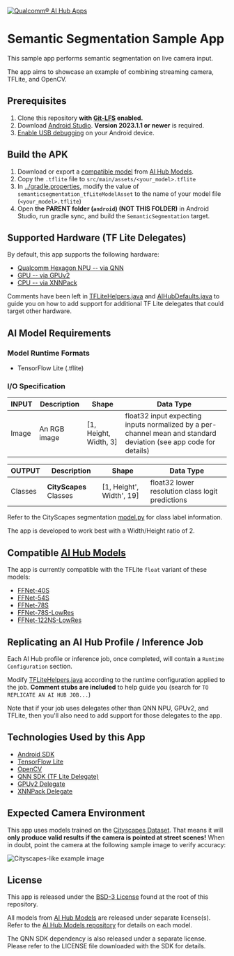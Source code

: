[![Qualcomm® AI Hub Apps](https://qaihub-public-assets.s3.us-west-2.amazonaws.com/qai-hub-models/quic-logo.jpg)](https://aihub.qualcomm.com)

# Semantic Segmentation Sample App

This sample app performs semantic segmentation on live camera input.

The app aims to showcase an example of combining streaming camera, TFLite, and OpenCV.

## Prerequisites
1. Clone this repository **with [Git-LFS](https://git-lfs.com) enabled.**
2. Download [Android Studio](https://developer.android.com/studio). **Version 2023.1.1 or newer** is required.
3. [Enable USB debugging](https://developer.android.com/studio/debug/dev-options) on your Android device.

## Build the APK

1. Download or export a [compatible model](#compatible-ai-hub-models) from [AI Hub Models](https://aihub.qualcomm.com/mobile/models).
2. Copy the `.tflite` file to `src/main/assets/<your_model>.tflite`
3. In [../gradle.properties](../gradle.properties), modify the value of `semanticsegmentation_tfLiteModelAsset` to the name of your model file (`<your_model>.tflite`)
4. Open **the PARENT folder (`android`) (NOT THIS FOLDER)** in Android Studio, run gradle sync, and build the `SemanticSegmentation` target.

## Supported Hardware (TF Lite Delegates)

By default, this app supports the following hardware:
* [Qualcomm Hexagon NPU -- via QNN](https://developer.qualcomm.com/software/qualcomm-ai-engine-direct-sdk)
* [GPU -- via GPUv2](https://github.com/tensorflow/tensorflow/tree/master/tensorflow/lite/delegates/gpu)
* [CPU -- via XNNPack](https://github.com/tensorflow/tensorflow/blob/master/tensorflow/lite/delegates/xnnpack/README.md)

Comments have been left in [TFLiteHelpers.java](src/main/java/com/qualcomm/tflite/TFLiteHelpers.java) and [AIHubDefaults.java](src/main/java/com/qualcomm/tflite/AIHubDefaults.java) to guide you on how to add support for additional TF Lite delegates that could target other hardware.

## AI Model Requirements

### Model Runtime Formats
- TensorFlow Lite (.tflite)

### I/O Specification

| INPUT | Description | Shape | Data Type
| -- | -- | -- | --
| Image | An RGB image | [1, Height, Width, 3] | float32 input expecting inputs normalized by a per-channel mean and standard deviation (see app code for details)

| OUTPUT | Description | Shape | Data Type
| -- | -- | -- | --
| Classes | **CityScapes** Classes | [1, Height', Width', 19] | float32 lower resolution class logit predictions

Refer to the CityScapes segmentation
[model.py](https://github.com/quic/ai-hub-models/blob/main/qai_hub_models/models/_shared/cityscapes_segmentation/model.py)
for class label information.

The app is developed to work best with a Width/Height ratio of 2.

## Compatible [AI Hub Models](https://aihub.qualcomm.com/mobile/models)

The app is currently compatible with the TFLite `float` variant of these models:

- [FFNet-40S](https://aihub.qualcomm.com/mobile/models/ffnet_40s)
- [FFNet-54S](https://aihub.qualcomm.com/mobile/models/ffnet_54s)
- [FFNet-78S](https://aihub.qualcomm.com/mobile/models/ffnet_78s)
- [FFNet-78S-LowRes](https://aihub.qualcomm.com/mobile/models/ffnet_78s_lowres)
- [FFNet-122NS-LowRes](https://aihub.qualcomm.com/mobile/models/ffnet_122ns_lowres)

## Replicating an AI Hub Profile / Inference Job

Each AI Hub profile or inference job, once completed, will contain a `Runtime Configuration` section.

Modify [TFLiteHelpers.java](src/main/java/com/qualcomm/tflite/TFLiteHelpers.java) according to the runtime configuration applied to the job. **Comment stubs are included** to help guide you (search for `TO REPLICATE AN AI HUB JOB...`)

Note that if your job uses delegates other than QNN NPU, GPUv2, and TFLite, then you'll also need to add support for those delegates to the app.

## Technologies Used by this App

- [Android SDK](https://developer.android.com/studio)
- [TensorFlow Lite](https://github.com/tensorflow/tensorflow/tree/master/tensorflow/lite)
- [OpenCV](https://opencv.org)
- [QNN SDK (TF Lite Delegate)](https://developer.qualcomm.com/software/qualcomm-ai-engine-direct-sdk)
- [GPUv2 Delegate](https://github.com/tensorflow/tensorflow/tree/master/tensorflow/lite/delegates/gpu)
- [XNNPack Delegate](https://github.com/tensorflow/tensorflow/blob/master/tensorflow/lite/delegates/xnnpack/README.md)

## Expected Camera Environment

This app uses models trained on the [Cityscapes Dataset](https://www.cityscapes-dataset.com). That means it will __only produce valid results if the camera is pointed at street scenes!__
When in doubt, point the camera at the following sample image to verify accuracy:

![Cityscapes-like example image](https://qaihub-public-assets.s3.us-west-2.amazonaws.com/qai-hub-models/models/cityscapes_segmentation/v1/cityscapes_like_demo_2048x1024.jpg "Cityscapes-like example image")

## License

This app is released under the [BSD-3 License](../../../LICENSE) found at the root of this repository.

All models from [AI Hub Models](https://github.com/quic/ai-hub-models) are released under separate license(s). Refer to the [AI Hub Models repository](https://github.com/quic/ai-hub-models) for details on each model.

The QNN SDK dependency is also released under a separate license. Please refer to the LICENSE file downloaded with the SDK for details.
